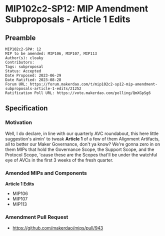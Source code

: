# MIP102c2-SP12: MIP Amendment Subproposals - Article 1 Edits

## Preamble

```
MIP102c2-SP#: 12
MIP to be amended: MIP106, MIP107, MIP113
Author(s): cloaky
Contributors:
Tags: subproposal
Status: Accepted
Date Proposed: 2023-06-29
Date Ratified: 2023-08-28
Forum URL: https://forum.makerdao.com/t/mip102c2-sp12-mip-amendment-subproposals-article-1-edits/21252
Ratification Poll URL: https://vote.makerdao.com/polling/QmXGpSg6
```

## Specification

### Motivation

Well, I do declare, in line with our quarterly AVC roundabout, this here little suggestion's aimin' to tweak **Article 1** of a few of them Alignment Artifacts, all to better our Maker Governance, don't ya know? We're gonna zero in on them MIPs that hold the Governance Scope, the Support Scope, and the Protocol Scope, 'cause these are the Scopes that'll be under the watchful eye of AVCs in the first 3 weeks of the fresh quarter.

### Amended MIPs and Components

**Article 1 Edits**
* MIP106
* MIP107
* MIP113


### Amendment Pull Request

* https://github.com/makerdao/mips/pull/943
